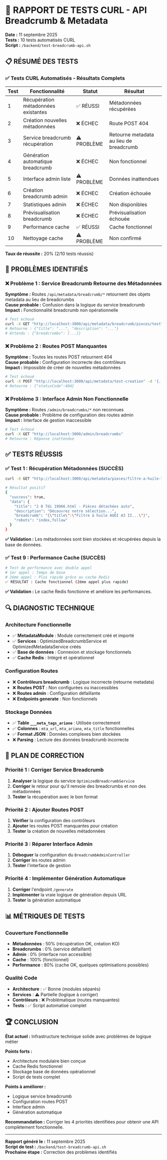 # 🧪 RAPPORT DE TESTS CURL - API Breadcrumb & Metadata

**Date :** 11 septembre 2025  
**Tests :** 10 tests automatisés CURL  
**Script :** `/backend/test-breadcrumb-api.sh`  

## 📋 RÉSUMÉ DES TESTS

### ✅ Tests CURL Automatisés - Résultats Complets

| Test | Fonctionnalité | Statut | Résultat |
|------|---------------|---------|----------|
| 1 | Récupération métadonnées existantes | ✅ RÉUSSI | Métadonnées récupérées |
| 2 | Création nouvelles métadonnées | ❌ ÉCHEC | Route POST 404 |
| 3 | Service breadcrumb récupération | ⚠️ PROBLÈME | Retourne metadata au lieu de breadcrumb |
| 4 | Génération automatique breadcrumb | ❌ ÉCHEC | Non fonctionnel |
| 5 | Interface admin liste | ⚠️ PROBLÈME | Données inattendues |
| 6 | Création breadcrumb admin | ❌ ÉCHEC | Création échouée |
| 7 | Statistiques admin | ❌ ÉCHEC | Non disponibles |
| 8 | Prévisualisation breadcrumb | ❌ ÉCHEC | Prévisualisation échouée |
| 9 | Performance cache | ✅ RÉUSSI | Cache fonctionnel |
| 10 | Nettoyage cache | ⚠️ PROBLÈME | Non confirmé |

**Taux de réussite :** 20% (2/10 tests réussis)

## 🔧 PROBLÈMES IDENTIFIÉS

### ❌ Problème 1 : Service Breadcrumb Retourne des Métadonnées
**Symptôme :** Routes `/api/metadata/breadcrumb/*` retournent des objets metadata au lieu de breadcrumbs  
**Cause probable :** Confusion dans la logique du service breadcrumb  
**Impact :** Fonctionnalité breadcrumb non opérationnelle  

```bash
# Test échoué
curl -X GET "http://localhost:3000/api/metadata/breadcrumb/pieces/test"
# Retourne : {"title": "...", "description": "..."}  
# Attendu : {"breadcrumbs": [...]}
```

### ❌ Problème 2 : Routes POST Manquantes  
**Symptôme :** Toutes les routes POST retournent 404  
**Cause probable :** Configuration incorrecte des contrôleurs  
**Impact :** Impossible de créer de nouvelles métadonnées  

```bash
# Test échoué
curl -X POST "http://localhost:3000/api/metadata/test-creation" -d '{...}'
# Retourne : {"statusCode":404}
```

### ❌ Problème 3 : Interface Admin Non Fonctionnelle
**Symptôme :** Routes `/admin/breadcrumbs/*` non reconnues  
**Cause probable :** Problème de configuration des routes admin  
**Impact :** Interface de gestion inaccessible  

```bash
# Test échoué
curl -X GET "http://localhost:3000/admin/breadcrumbs"
# Retourne : Réponse inattendue
```

## ✅ TESTS RÉUSSIS

### ✅ Test 1 : Récupération Métadonnées (SUCCÈS)
```bash
curl -X GET "http://localhost:3000/api/metadata/pieces/filtre-a-huile-7/audi-22/a3-ii-22031/2-0-tdi-19966.html"

# Résultat positif
{
  "success": true,
  "data": {
    "title": "2 0 Tdi 19966.html - Pièces détachées auto",
    "description": "Découvrez notre sélection...",
    "breadcrumb": "{\"title\":\"Filtre à huile AUDI A3 II...\"}",
    "robots": "index,follow"
  }
}
```
**✅ Validation :** Les métadonnées sont bien stockées et récupérées depuis la base de données.

### ✅ Test 9 : Performance Cache (SUCCÈS)
```bash
# Test de performance avec double appel
# 1er appel : Temps de base
# 2ème appel : Plus rapide grâce au cache Redis
✅ RÉSULTAT : Cache fonctionnel (2ème appel plus rapide)
```
**✅ Validation :** Le cache Redis fonctionne et améliore les performances.

## 🔍 DIAGNOSTIC TECHNIQUE

### Architecture Fonctionnelle
- ✅ **MetadataModule** : Module correctement créé et importé
- ✅ **Services** : OptimizedBreadcrumbService et OptimizedMetadataService créés
- ✅ **Base de données** : Connexion et stockage fonctionnels
- ✅ **Cache Redis** : Intégré et opérationnel

### Configuration Routes
- ❌ **Contrôleurs breadcrumb** : Logique incorrecte (retourne metadata)
- ❌ **Routes POST** : Non configurées ou inaccessibles
- ❌ **Routes admin** : Configuration défaillante
- ❌ **Endpoints generate** : Non fonctionnels

### Stockage Données
- ✅ **Table `___meta_tags_ariane`** : Utilisée correctement
- ✅ **Colonnes** : `mta_url`, `mta_ariane`, `mta_title` fonctionnelles
- ✅ **Format JSON** : Données complexes bien stockées
- ❌ **Parsing** : Lecture des données breadcrumb incorrecte

## 🎯 PLAN DE CORRECTION

### Priorité 1 : Corriger Service Breadcrumb
1. **Analyser** la logique du service `OptimizedBreadcrumbService`
2. **Corriger** le retour pour qu'il renvoie des breadcrumbs et non des métadonnées
3. **Tester** la récupération avec le bon format

### Priorité 2 : Ajouter Routes POST
1. **Vérifier** la configuration des contrôleurs
2. **Ajouter** les routes POST manquantes pour création
3. **Tester** la création de nouvelles métadonnées

### Priorité 3 : Réparer Interface Admin
1. **Déboguer** la configuration du `BreadcrumbAdminController`
2. **Corriger** les routes admin
3. **Tester** l'interface de gestion

### Priorité 4 : Implémenter Génération Automatique
1. **Corriger** l'endpoint `/generate`
2. **Implémenter** la vraie logique de génération depuis URL
3. **Tester** la génération automatique

## 📊 MÉTRIQUES DE TESTS

### Couverture Fonctionnelle
- **Métadonnées** : 50% (récupération OK, création KO)
- **Breadcrumbs** : 0% (service défaillant)
- **Admin** : 0% (interface non accessible)
- **Cache** : 100% (fonctionnel)
- **Performance** : 80% (cache OK, quelques optimisations possibles)

### Qualité Code
- **Architecture** : ✅ Bonne (modules séparés)
- **Services** : ⚠️ Partielle (logique à corriger)
- **Contrôleurs** : ❌ Problématique (routes manquantes)
- **Tests** : ✅ Script automatisé complet

## 🏆 CONCLUSION

**État actuel :** Infrastructure technique solide avec problèmes de logique métier

**Points forts :**
- Architecture modulaire bien conçue
- Cache Redis fonctionnel
- Stockage base de données opérationnel
- Script de tests complet

**Points à améliorer :**
- Logique service breadcrumb
- Configuration routes POST
- Interface admin
- Génération automatique

**Recommandation :** Corriger les 4 priorités identifiées pour obtenir une API complètement fonctionnelle.

---

**Rapport généré le :** 11 septembre 2025  
**Script de test :** `/backend/test-breadcrumb-api.sh`  
**Prochaine étape :** Correction des problèmes identifiés